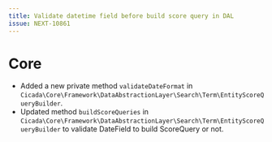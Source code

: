 ```yaml
---
title: Validate datetime field before build score query in DAL
issue: NEXT-10861
---
```

# Core
* Added a new private method `validateDateFormat` in `Cicada\Core\Framework\DataAbstractionLayer\Search\Term\EntityScoreQueryBuilder`.
* Updated method `buildScoreQueries` in `Cicada\Core\Framework\DataAbstractionLayer\Search\Term\EntityScoreQueryBuilder` to validate DateField to build ScoreQuery or not.
